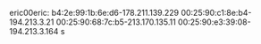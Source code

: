 eric00eric:
b4:2e:99:1b:6e:d6-178.211.139.229
00:25:90:c1:8e:b4-194.213.3.21
00:25:90:68:7c:b5-213.170.135.11
00:25:90:e3:39:08-194.213.3.164
s

